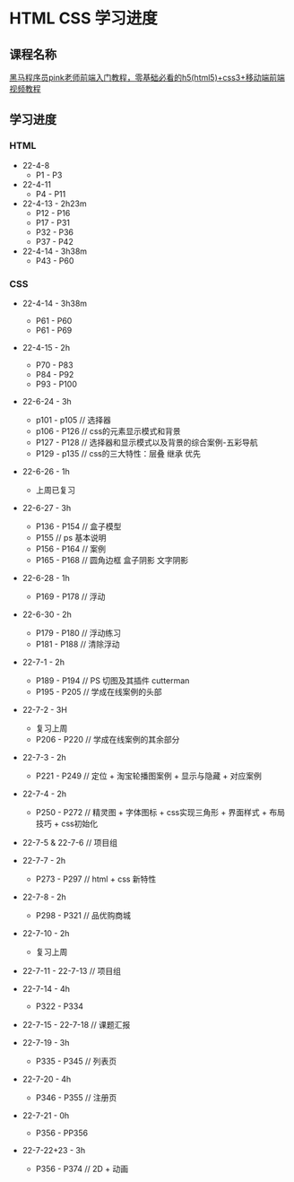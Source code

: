 # HTML CSS 学习进度

## 课程名称

[黑马程序员pink老师前端入门教程，零基础必看的h5(html5)+css3+移动端前端视频教程](https://www.bilibili.com/video/BV14J4114768)

## 学习进度

### HTML

+ 22-4-8
  + P1 - P3
+ 22-4-11
  + P4 - P11
+ 22-4-13 - 2h23m
  + P12 - P16
  + P17 - P31
  + P32 - P36
  + P37 - P42
+ 22-4-14 - 3h38m
  + P43 - P60

### CSS

+ 22-4-14 - 3h38m
  + P61 - P60
  + P61 - P69

+ 22-4-15 - 2h
  + P70 - P83
  + P84 - P92
  + P93 - P100

+ 22-6-24 - 3h
  + p101 - p105 // 选择器
  + p106 - P126 // css的元素显示模式和背景
  + P127 - P128 // 选择器和显示模式以及背景的综合案例-五彩导航
  + P129 - p135 // css的三大特性：层叠 继承 优先

+ 22-6-26 - 1h
  + 上周已复习

+ 22-6-27 - 3h
  + P136 - P154 // 盒子模型
  + P155 // ps 基本说明
  + P156 - P164 // 案例
  + P165 - P168  // 圆角边框 盒子阴影 文字阴影

+ 22-6-28 - 1h
  + P169 - P178 // 浮动

+ 22-6-30 - 2h
  + P179 - P180 // 浮动练习
  + P181 - P188 // 清除浮动

+ 22-7-1 - 2h
  + P189 - P194 // PS 切图及其插件 cutterman
  + P195 - P205 // 学成在线案例的头部

+ 22-7-2 - 3H
  + 复习上周
  + P206 - P220 // 学成在线案例的其余部分

+ 22-7-3 - 2h
  + P221 - P249  // 定位 + 淘宝轮播图案例 + 显示与隐藏 + 对应案例

+ 22-7-4 - 2h
  + P250 - P272 // 精灵图 + 字体图标 + css实现三角形 + 界面样式 + 布局技巧 + css初始化

+ 22-7-5 & 22-7-6 // 项目组

+ 22-7-7 - 2h
  + P273 - P297 // html + css 新特性

+ 22-7-8 - 2h
  + P298 - P321 // 品优购商城

+ 22-7-10 - 2h
  + 复习上周

+ 22-7-11 - 22-7-13 // 项目组

+ 22-7-14 - 4h
  + P322 - P334

+ 22-7-15 - 22-7-18 // 课题汇报

+ 22-7-19 - 3h
  + P335 - P345 // 列表页

+ 22-7-20 - 4h
  + P346 - P355 // 注册页

+ 22-7-21 - 0h
  + P356 - PP356

+ 22-7-22+23 - 3h
  + P356 - P374 // 2D + 动画
